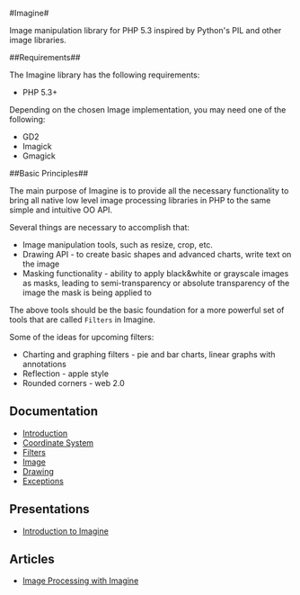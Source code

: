 #Imagine#

Image manipulation library for PHP 5.3 inspired by Python's PIL and other image
libraries.

##Requirements##

The Imagine library has the following requirements:

 - PHP 5.3+

Depending on the chosen Image implementation, you may need one of the following:

 - GD2
 - Imagick
 - Gmagick

##Basic Principles##

The main purpose of Imagine is to provide all the necessary functionality to bring all native low level image processing libraries in PHP to the same simple and intuitive OO API.

Several things are necessary to accomplish that:

* Image manipulation tools, such as resize, crop, etc.
* Drawing API - to create basic shapes and advanced charts, write text on the image
* Masking functionality - ability to apply black&white or grayscale images as masks, leading to semi-transparency or absolute transparency of the image the mask is being applied to

The above tools should be the basic foundation for a more powerful set of tools that are called ``Filters`` in Imagine.

Some of the ideas for upcoming filters:

* Charting and graphing filters - pie and bar charts, linear graphs with annotations
* Reflection - apple style
* Rounded corners - web 2.0

## Documentation ##

 - [Introduction](/avalanche123/Imagine/blob/master/docs/en/introduction.rst "Introduction")
 - [Coordinate System](/avalanche123/Imagine/blob/master/docs/en/coordinates.rst "Coordinate System")
 - [Filters](/avalanche123/Imagine/blob/master/docs/en/filters.rst "Filters and Transformations")
 - [Image](/avalanche123/Imagine/blob/master/docs/en/image.rst "Image")
 - [Drawing](/avalanche123/Imagine/blob/master/docs/en/drawing.rst "Drawing")
 - [Exceptions](/avalanche123/Imagine/blob/master/docs/en/exceptions.rst "Exceptions")

## Presentations ##

 - [Introduction to Imagine](http://www.slideshare.net/avalanche123/introduction-toimagine)

## Articles ##

 - [Image Processing with Imagine](http://www.phparch.com/2011/03/image-processing-with-imagine)